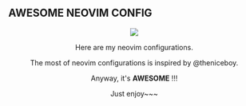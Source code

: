 ## AWESOME NEOVIM CONFIG

<center><img src="https://i.loli.net/2020/12/02/KdbP1m5t8Z2D4Xg.png"</center>

Here are my neovim configurations.

The most of neovim configurations is inspired by @theniceboy.

Anyway, it's **AWESOME** !!!

Just enjoy~~~

